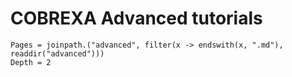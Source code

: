 
# COBREXA Advanced tutorials

```@contents
Pages = joinpath.("advanced", filter(x -> endswith(x, ".md"), readdir("advanced")))
Depth = 2
```

